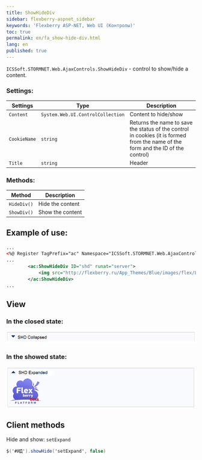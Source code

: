 ```yaml
---
title: ShowHideDiv
sidebar: flexberry-aspnet_sidebar
keywords: 'Flexberry ASP-NET, Web UI (Контролы)'
toc: true
permalink: en/fa_show-hide-div.html
lang: en
published: true
---
```


`ICSSoft.STORMNET.Web.AjaxControls.ShowHideDiv` - control to show/hide a content. 

### Settings:

| Settings | Type | Description|
|-----------------|--------------------|----------------------------|
| `Content` | `System.Web.UI.ControlCollection` | Content to hide/show|
| `CookieName` | `string` | Returns the name to save the status of the control in cookies (it is formed from the name of the form and the ID of the control)|
| `Title` | `string` | Header|

### Methods:

| Method | Description|
|--------|---------|
| `HideDiv()` | Hide the content|
| `ShowDiv()` | Show the content|

## Example of use:

```xml
...
<%@ Register TagPrefix="ac" Namespace="ICSSoft.STORMNET.Web.AjaxControls" Assembly="ICSSoft.STORMNET.Web.AjaxControls" %>
...
        <ac:ShowHideDiv ID="shd" runat="server">
            <img src="http://flexberry.ru/App_Themes/Blue/images/flex/Logo_h113px.png" />         
        </ac:ShowHideDiv>
...
```

## View

### In the closed state:

![](/images/pages/products/flexberry-aspnet/controls/show-hide-div-collapsed.png)

### In the showed state:

![](/images/pages/products/flexberry-aspnet/controls/show-hide-div-expanded.png)

## Client methods

Hide and show: `setExpand`

```csharp
$('#ИД').showHide('setExpand', false)
```
